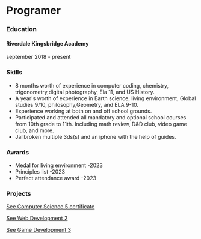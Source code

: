 # Programer

### Education
#### Riverdale Kingsbridge Academy
september 2018 - present

### Skills
- 8 months worth of experience in computer coding, chemistry, trigonometry,digital photography, Ela 11, and US History.
- A year's worth of experience in Earth science, living environment, Global studies 9/10, philosophy,Geometry, and ELA 9-10.
- Experience working at both on and off school grounds.
- Participated and attended all mandatory and optional school courses from 10th grade to 11th. Including math review, D&D club, video game club, and more.
- Jailbroken multiple 3ds(s) and an iphone with the help of guides.
### Awards
- Medal for living environment -2023
- Principles list -2023
- Perfect attendance award -2023

### Projects
<p>
<a href="https://codecombat.com/certificates/65085e381507ef0019b0e612?class=65328838ef6ccc0017968930&course=569ed916efa72b0ced971447&course-instance=6568abde544374001ad6e576">
 See Computer Science 5 certificate </a>
</p>

<p>
<a href="https://codecombat.com/certificates/65085e381507ef0019b0e612?class=65328838ef6ccc0017968930&course=5789587aad86a6efb5737020&course-instance=657c9231fc8c7f00185996c4">
 See Web Development 2</a>
</p>
  
<p>
<a href="https://codecombat.com/certificates/65085e381507ef0019b0e612?class=65328838ef6ccc0017968930&course=5a0df02b8f2391437740f74f&course-instance=65b90db19fa0670c6b35bb4b">
 See Game Development 3</a>
</p>
